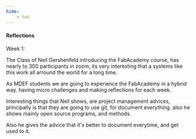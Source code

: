 ```yaml
---
hide:
    - toc
---
```


#### Reflections

Week 1:

The Class of Neil Gershenfeld introducing the FabAcademy course, has nearly to 300 participants in zoom, its very interesting that a systems like this work all arround the world for a long time.

As MDEF students we are going to experience the FabAcademy in a hybrid way. having micro challenges and making reflections for each week.

Interesting things that Neil shows, are project management advices, principally is that they are going to use git, for document everything. also he shows mainly open source programs, and methods.

Also he gives the advice that it's better to document everytime, and get used to it.









